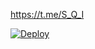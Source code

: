 https://t.me/S_Q_I

[![Deploy](https://www.herokucdn.com/deploy/button.svg)](https://heroku.com/deploy?template=https://github.com/VENOM-SASA/SASA-VENOM)
